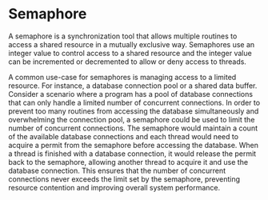 # Semaphore

A semaphore is a synchronization tool that allows multiple routines to access a shared resource in a mutually exclusive way. Semaphores use an integer value to control access to a shared resource and the integer value can be incremented or decremented to allow or deny access to threads.

A common use-case for semaphores is managing access to a limited resource. For instance, a database connection pool or a shared data buffer. Consider a scenario where a program has a pool of database connections that can only handle a limited number of concurrent connections. In order to prevent too many routines from accessing the database simultaneously and overwhelming the connection pool, a semaphore could be used to limit the number of concurrent connections. The semaphore would maintain a count of the available database connections and each thread would need to acquire a permit from the semaphore before accessing the database. When a thread is finished with a database connection, it would release the permit back to the semaphore, allowing another thread to acquire it and use the database connection. This ensures that the number of concurrent connections never exceeds the limit set by the semaphore, preventing resource contention and improving overall system performance.
